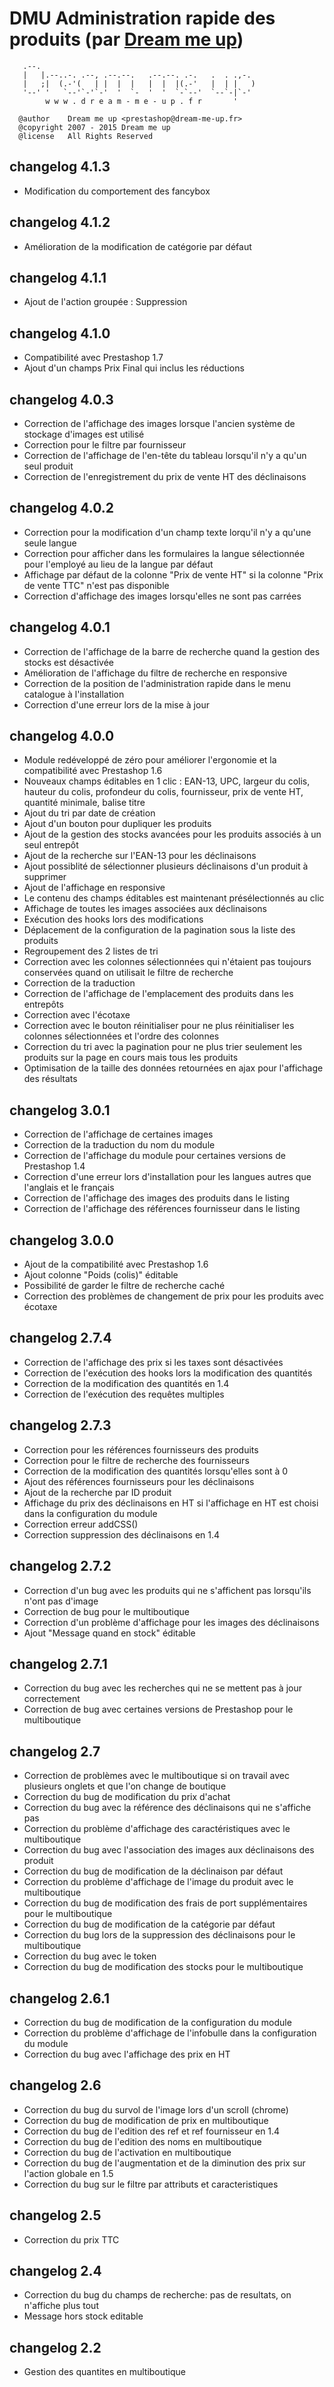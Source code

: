 # DMU Administration rapide des produits (par [Dream me up](http://www.dream-me-up.fr))

```
   .--.
   |   |.--..-. .--, .--.--.   .--.--. .-.   .  . .,-.
   |   ;|  (.-'(   | |  |  |   |  |  |(.-'   |  | |   )
   '--' '   `--'`-'`-'  '  `-  '  '  `-`--'  `--`-|`-'
        w w w . d r e a m - m e - u p . f r       '

  @author    Dream me up <prestashop@dream-me-up.fr>
  @copyright 2007 - 2015 Dream me up
  @license   All Rights Reserved

```

## changelog 4.1.3

* Modification du comportement des fancybox

## changelog 4.1.2

* Amélioration de la modification de catégorie par défaut

## changelog 4.1.1

* Ajout de l'action groupée : Suppression 

## changelog 4.1.0

* Compatibilité avec Prestashop 1.7
* Ajout d'un champs Prix Final qui inclus les réductions

## changelog 4.0.3

* Correction de l'affichage des images lorsque l'ancien système de stockage d'images est utilisé
* Correction pour le filtre par fournisseur
* Correction de l'affichage de l'en-tête du tableau lorsqu'il n'y a qu'un seul produit
* Correction de l'enregistrement du prix de vente HT des déclinaisons

## changelog 4.0.2

* Correction pour la modification d'un champ texte lorqu'il n'y a qu'une seule langue
* Correction pour afficher dans les formulaires la langue sélectionnée pour l'employé au lieu de la langue par défaut
* Affichage par défaut de la colonne "Prix de vente HT" si la colonne "Prix de vente TTC" n'est pas disponible
* Correction d'affichage des images lorsqu'elles ne sont pas carrées

## changelog 4.0.1

* Correction de l'affichage de la barre de recherche quand la gestion des stocks est désactivée
* Amélioration de l'affichage du filtre de recherche en responsive
* Correction de la position de l'administration rapide dans le menu catalogue à l'installation
* Correction d'une erreur lors de la mise à jour

## changelog 4.0.0

* Module redéveloppé de zéro pour améliorer l'ergonomie et la compatibilité avec Prestashop 1.6
* Nouveaux champs éditables en 1 clic : EAN-13, UPC, largeur du colis, hauteur du colis, profondeur du colis, fournisseur, prix de vente HT, quantité minimale, balise titre
* Ajout du tri par date de création
* Ajout d'un bouton pour dupliquer les produits
* Ajout de la gestion des stocks avancées pour les produits associés à un seul entrepôt
* Ajout de la recherche sur l'EAN-13 pour les déclinaisons
* Ajout possiblité de sélectionner plusieurs déclinaisons d'un produit à supprimer
* Ajout de l'affichage en responsive
* Le contenu des champs éditables est maintenant présélectionnés au clic
* Affichage de toutes les images associées aux déclinaisons
* Exécution des hooks lors des modifications
* Déplacement de la configuration de la pagination sous la liste des produits
* Regroupement des 2 listes de tri
* Correction avec les colonnes sélectionnées qui n'étaient pas toujours conservées quand on utilisait le filtre de recherche
* Correction de la traduction
* Correction de l'affichage de l'emplacement des produits dans les entrepôts
* Correction avec l'écotaxe
* Correction avec le bouton réinitialiser pour ne plus réinitialiser les colonnes sélectionnées et l'ordre des colonnes
* Correction du tri avec la pagination pour ne plus trier seulement les produits sur la page en cours mais tous les produits
* Optimisation de la taille des données retournées en ajax pour l'affichage des résultats

## changelog 3.0.1

* Correction de l'affichage de certaines images
* Correction de la traduction du nom du module
* Correction de l'affichage du module pour certaines versions de Prestashop 1.4
* Correction d'une erreur lors d'installation pour les langues autres que l'anglais et le français
* Correction de l'affichage des images des produits dans le listing
* Correction de l'affichage des références fournisseur dans le listing

## changelog 3.0.0

* Ajout de la compatibilité avec Prestashop 1.6
* Ajout colonne "Poids (colis)" éditable
* Possibilité de garder le filtre de recherche caché
* Correction des problèmes de changement de prix pour les produits avec écotaxe

## changelog 2.7.4

* Correction de l'affichage des prix si les taxes sont désactivées
* Correction de l'exécution des hooks lors la modification des quantités
* Correction de la modification des quantités en 1.4
* Correction de l'exécution des requêtes multiples

## changelog 2.7.3

* Correction pour les références fournisseurs des produits
* Correction pour le filtre de recherche des fournisseurs
* Correction de la modification des quantités lorsqu'elles sont à 0
* Ajout des références fournisseurs pour les déclinaisons
* Ajout de la recherche par ID produit
* Affichage du prix des déclinaisons en HT si l'affichage en HT est choisi dans la configuration du module
* Correction erreur addCSS()
* Correction suppression des déclinaisons en 1.4

## changelog 2.7.2

* Correction d'un bug avec les produits qui ne s'affichent pas lorsqu'ils n'ont pas d'image
* Correction de bug pour le multiboutique
* Correction d'un problème d'affichage pour les images des déclinaisons
* Ajout "Message quand en stock" éditable

## changelog 2.7.1

* Correction du bug avec les recherches qui ne se mettent pas à jour correctement
* Correction de bug avec certaines versions de Prestashop pour le multiboutique

## changelog 2.7

* Correction de problèmes avec le multiboutique si on travail avec plusieurs onglets et que l'on change de boutique
* Correction du bug de modification du prix d'achat
* Correction du bug avec la référence des déclinaisons qui ne s'affiche pas
* Correction du problème d'affichage des caractéristiques avec le multiboutique
* Correction du bug avec l'association des images aux déclinaisons des produit
* Correction du bug de modification de la déclinaison par défaut
* Correction du problème d'affichage de l'image du produit avec le multiboutique
* Correction du bug de modification des frais de port supplémentaires pour le multiboutique
* Correction du bug de modification de la catégorie par défaut
* Correction du bug lors de la suppression des déclinaisons pour le multiboutique
* Correction du bug avec le token
* Correction du bug de modification des stocks pour le multiboutique

## changelog 2.6.1

* Correction du bug de modification de la configuration du module
* Correction du problème d'affichage de l'infobulle dans la configuration du module
* Correction du bug avec l'affichage des prix en HT

## changelog 2.6

* Correction du bug du survol de l'image lors d'un scroll (chrome)
* Correction du bug de modification de prix en multiboutique
* Correction du bug de l'edition des ref et ref fournisseur en 1.4
* Correction du bug de l'edition des noms en multiboutique
* Correction du bug de l'activation en multiboutique
* Correction du bug de l'augmentation et de la diminution des prix sur l'action globale en 1.5
* Correction du bug sur le filtre par attributs et caracteristiques

## changelog 2.5

* Correction du prix TTC

## changelog 2.4

* Correction du bug du champs de recherche: pas de resultats, on n'affiche plus tout
* Message hors stock editable

## changelog 2.2

* Gestion des quantites en multiboutique
